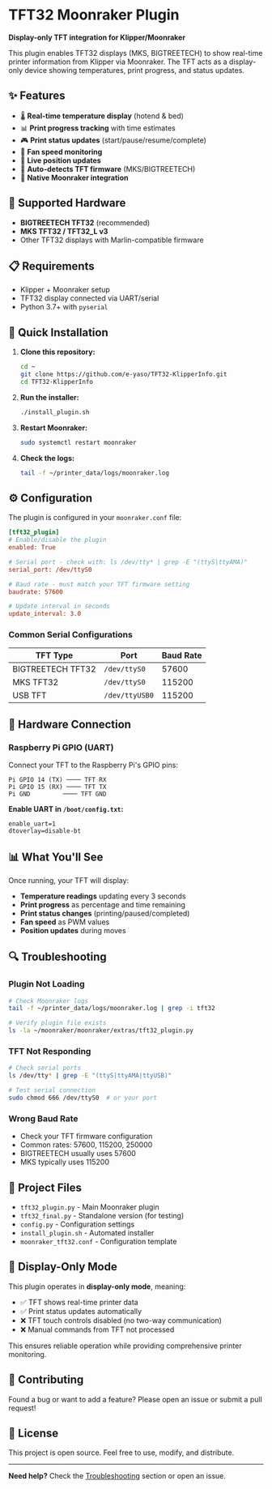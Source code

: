 # TFT32 Moonraker Plugin

**Display-only TFT integration for Klipper/Moonraker**

This plugin enables TFT32 displays (MKS, BIGTREETECH) to show real-time printer information from Klipper via Moonraker. The TFT acts as a display-only device showing temperatures, print progress, and status updates.

## ✨ Features

- 🌡️ **Real-time temperature display** (hotend & bed)
- 📊 **Print progress tracking** with time estimates  
- 🎮 **Print status updates** (start/pause/resume/complete)
- 💨 **Fan speed monitoring**
- 📍 **Live position updates**
- 🔧 **Auto-detects TFT firmware** (MKS/BIGTREETECH)
- 🚀 **Native Moonraker integration**

## 🔌 Supported Hardware

- **BIGTREETECH TFT32** (recommended)
- **MKS TFT32 / TFT32_L v3**
- Other TFT32 displays with Marlin-compatible firmware

## 📋 Requirements

- Klipper + Moonraker setup
- TFT32 display connected via UART/serial
- Python 3.7+ with `pyserial`

## 🚀 Quick Installation

1. **Clone this repository:**
   ```bash
   cd ~
   git clone https://github.com/e-yaso/TFT32-KlipperInfo.git
   cd TFT32-KlipperInfo
   ```

2. **Run the installer:**
   ```bash
   ./install_plugin.sh
   ```

3. **Restart Moonraker:**
   ```bash
   sudo systemctl restart moonraker
   ```

4. **Check the logs:**
   ```bash
   tail -f ~/printer_data/logs/moonraker.log
   ```

## ⚙️ Configuration

The plugin is configured in your `moonraker.conf` file:

```ini
[tft32_plugin]
# Enable/disable the plugin
enabled: True

# Serial port - check with: ls /dev/tty* | grep -E "(ttyS|ttyAMA)"
serial_port: /dev/ttyS0

# Baud rate - must match your TFT firmware setting
baudrate: 57600

# Update interval in seconds
update_interval: 3.0
```

### Common Serial Configurations

| TFT Type | Port | Baud Rate |
|----------|------|-----------|
| BIGTREETECH TFT32 | `/dev/ttyS0` | 57600 |
| MKS TFT32 | `/dev/ttyS0` | 115200 |
| USB TFT | `/dev/ttyUSB0` | 115200 |

## 🔧 Hardware Connection

### Raspberry Pi GPIO (UART)

Connect your TFT to the Raspberry Pi's GPIO pins:

```
Pi GPIO 14 (TX) ──── TFT RX
Pi GPIO 15 (RX) ──── TFT TX  
Pi GND         ──── TFT GND
```

**Enable UART in `/boot/config.txt`:**
```
enable_uart=1
dtoverlay=disable-bt
```

## 📊 What You'll See

Once running, your TFT will display:

- **Temperature readings** updating every 3 seconds
- **Print progress** as percentage and time remaining
- **Print status changes** (printing/paused/completed)
- **Fan speed** as PWM values
- **Position updates** during moves

## 🔍 Troubleshooting

### Plugin Not Loading
```bash
# Check Moonraker logs
tail -f ~/printer_data/logs/moonraker.log | grep -i tft32

# Verify plugin file exists
ls -la ~/moonraker/moonraker/extras/tft32_plugin.py
```

### TFT Not Responding
```bash
# Check serial ports
ls /dev/tty* | grep -E "(ttyS|ttyAMA|ttyUSB)"

# Test serial connection
sudo chmod 666 /dev/ttyS0  # or your port
```

### Wrong Baud Rate
- Check your TFT firmware configuration
- Common rates: 57600, 115200, 250000
- BIGTREETECH usually uses 57600
- MKS typically uses 115200

## 📁 Project Files

- `tft32_plugin.py` - Main Moonraker plugin
- `tft32_final.py` - Standalone version (for testing)
- `config.py` - Configuration settings
- `install_plugin.sh` - Automated installer
- `moonraker_tft32.conf` - Configuration template

## 🎯 Display-Only Mode

This plugin operates in **display-only mode**, meaning:

- ✅ TFT shows real-time printer data
- ✅ Print status updates automatically
- ❌ TFT touch controls disabled (no two-way communication)
- ❌ Manual commands from TFT not processed

This ensures reliable operation while providing comprehensive printer monitoring.

## 🤝 Contributing

Found a bug or want to add a feature? Please open an issue or submit a pull request!

## 📄 License

This project is open source. Feel free to use, modify, and distribute.

---

**Need help?** Check the [Troubleshooting](#-troubleshooting) section or open an issue. 